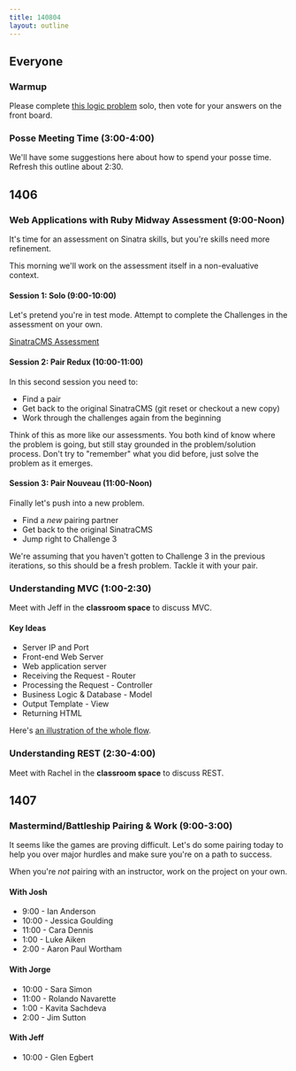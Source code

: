 ```yaml
---
title: 140804
layout: outline
---
```


## Everyone

### Warmup

Please complete [this logic problem](http://cl.ly/1M0B1j273Q1R) solo,
then vote for your answers on the front board.

### Posse Meeting Time (3:00-4:00)

We'll have some suggestions here about how to spend your posse time.
Refresh this outline about 2:30.

## 1406

### Web Applications with Ruby Midway Assessment (9:00-Noon)

It's time for an assessment on Sinatra skills, but you're skills need more
refinement.

This morning we'll work on the assessment itself in a non-evaluative context.

#### Session 1: Solo (9:00-10:00)

Let's pretend you're in test mode. Attempt to complete the Challenges
in the assessment on your own.

[SinatraCMS Assessment](http://tutorials.jumpstartlab.com/academy/assessments/sinatra_cms.html)

#### Session 2: Pair Redux (10:00-11:00)

In this second session you need to:

* Find a pair
* Get back to the original SinatraCMS (git reset or checkout a new copy)
* Work through the challenges again from the beginning

Think of this as more like our assessments. You both kind of know where
the problem is going, but still stay grounded in the problem/solution
process. Don't try to "remember" what you did before, just solve the problem
as it emerges.

#### Session 3: Pair Nouveau (11:00-Noon)

Finally let's push into a new problem.

* Find a *new* pairing partner
* Get back to the original SinatraCMS
* Jump right to Challenge 3

We're assuming that you haven't gotten to Challenge 3 in the previous iterations, so this should be a fresh problem. Tackle it with your pair.

### Understanding MVC (1:00-2:30)

Meet with Jeff in the **classroom space** to discuss MVC.

#### Key Ideas

* Server IP and Port
* Front-end Web Server
* Web application server
* Receiving the Request - Router
* Processing the Request - Controller
* Business Logic & Database - Model
* Output Template - View
* Returning HTML

Here's [an illustration of the whole flow](http://tutorials.jumpstartlab.com/images/rails_mvc.png).

### Understanding REST (2:30-4:00)

Meet with Rachel in the **classroom space** to discuss REST.

## 1407

### Mastermind/Battleship Pairing & Work (9:00-3:00)

It seems like the games are proving difficult. Let's do some pairing today to help you over major hurdles and make sure you're on a path to success.

When you're *not* pairing with an instructor, work on the project on your own.

#### With Josh

* 9:00 - Ian Anderson
* 10:00 - Jessica Goulding
* 11:00 - Cara Dennis
* 1:00 - Luke Aiken
* 2:00 - Aaron Paul Wortham

#### With Jorge

* 10:00 - Sara Simon
* 11:00 - Rolando Navarette
* 1:00 - Kavita Sachdeva
* 2:00 - Jim Sutton

#### With Jeff

* 10:00 - Glen Egbert
